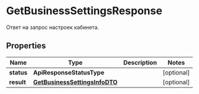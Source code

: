 

# GetBusinessSettingsResponse

Ответ на запрос настроек кабинета.

## Properties

Name | Type | Description | Notes
------------ | ------------- | ------------- | -------------
**status** | **ApiResponseStatusType** |  |  [optional]
**result** | [**GetBusinessSettingsInfoDTO**](GetBusinessSettingsInfoDTO.md) |  |  [optional]




